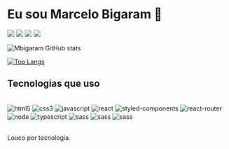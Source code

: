 # Eu sou Marcelo Bigaram 👋 


[![](https://img.shields.io/badge/LinkedIn-0077B5?style=for-the-badge&logo=linkedin&logoColor=black)](https://www.linkedin.com/in/marcelo-bigaram/)
[![](https://img.shields.io/badge/Reddit-FF4500?style=for-the-badge&logo=reddit&logoColor=black)](https://www.reddit.com/user/mbigaram/)
[![](https://img.shields.io/badge/GitHub-100000?style=for-the-badge&logo=github&logoColor=white)](https://github.com/mbigaram/)
[![](https://img.shields.io/badge/Twitter-1DA1F2?style=for-the-badge&logo=twitter&logoColor=black)](https://twitter.com/BigaramMarcelo)


![Mbigaram GitHub stats](https://github-readme-stats.vercel.app/api?username=mbigaram&show_icons=true&theme=dark)

[![Top Langs](https://github-readme-stats.vercel.app/api/top-langs/?username=mbigaram&langs_count=5)](https://github.com/mbigaram/github-readme-stats)

## Tecnologias que uso

<div style="display: inline_block"><br/>
<img align="center" alt="html5" src="https://img.shields.io/badge/HTML5-E34F26?style=for-the-badge&logo=html5&logoColor=black">
<img align="center" alt="css3" src="https://img.shields.io/badge/CSS3-1572B6?style=for-the-badge&logo=css3&logoColor=black">
<img align="center" alt="javascript" src="https://img.shields.io/badge/JavaScript-F7DF1E?style=for-the-badge&logo=javascript&logoColor=black">
<img align="center" alt="react" src="https://img.shields.io/badge/React-20232A?style=for-the-badge&logo=react&logoColor=61DAFB">
<img align="center" alt="styled-components" src="https://img.shields.io/badge/styled--components-DB7093?style=for-the-badge&logo=styled-components&logoColor=black">
<img align="center" alt="react-router" src="https://img.shields.io/badge/React_Router-CA4245?style=for-the-badge&logo=react-router&logoColor=black">
<img align="center" alt="node" src="https://img.shields.io/badge/Node.js-43853D?style=for-the-badge&logo=node.js&logoColor=black">
<img align="center" alt="typescript" src="https://img.shields.io/badge/TypeScript-007ACC?style=for-the-badge&logo=typescript&logoColor=black">
<img align="center" alt="sass" src="https://img.shields.io/badge/Sass-CC6699?style=for-the-badge&logo=sass&logoColor=black">
<img align="center" alt="sass" src="https://img.shields.io/badge/SQLite-07405E?style=for-the-badge&logo=sqlite&logoColor=black">
<img align="center" alt="sass" src="https://img.shields.io/badge/SAP-0FAAFF?style=for-the-badge&logo=sap&logoColor=black">
</div><br/>

Louco por tecnologia.
